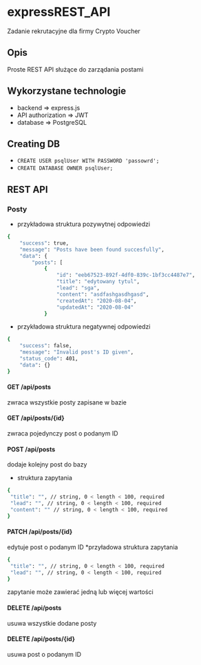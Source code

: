 # expressREST_API
Zadanie rekrutacyjne dla firmy Crypto Voucher

## Opis
Proste REST API służące do zarządania postami

## Wykorzystane technologie
- backend => express.js
- API authorization => JWT
- database => PostgreSQL

## Creating DB
- ```CREATE USER psqlUser WITH PASSWORD 'passowrd'; ```
- ```CREATE DATABASE OWNER psqlUser; ```

## REST API
### Posty
- przykładowa struktura pozywytnej odpowiedzi
```bash
{
    "success": true,
    "message": "Posts have been found succesfully",
    "data": {
        "posts": [
            {
                "id": "eeb67523-892f-4df0-839c-1bf3cc4487e7",
                "title": "edytowany tytul",
                "lead": "sga",
                "content": "asdfashgasdhgasd",
                "createdAt": "2020-08-04",
                "updatedAt": "2020-08-04"
            }
```
- przykładowa struktura negatywnej odpowiedzi
```bash
{
    "success": false,
    "message": "Invalid post's ID given",
    "status_code": 401,
    "data": {}
}
```

#### GET /api/posts
zwraca wszystkie posty zapisane w bazie

#### GET /api/posts/{id}
zwraca pojedynczy post o podanym ID

#### POST /api/posts
dodaje kolejny post do bazy
- struktura zapytania
```bash
{
 "title": "", // string, 0 < length < 100, required
 "lead": "", // string, 0 < length < 100, required
 "content": "" // string, 0 < length < 100, required
}
```

#### PATCH /api/posts/{id}
edytuje post o podanym ID
*przyładowa struktura zapytania
```bash
{
 "title": "", // string, 0 < length < 100, required
 "lead": "", // string, 0 < length < 100, required
}
```
zapytanie może zawierać jedną lub więcej wartości

#### DELETE /api/posts
usuwa wszystkie dodane posty

#### DELETE /api/posts/{id}
usuwa post o podanym ID
 
